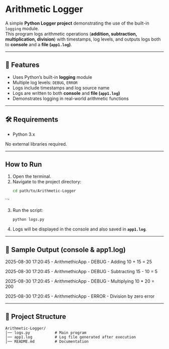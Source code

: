 
# Arithmetic Logger  

A simple **Python Logger project** demonstrating the use of the built-in `logging` module.  
This program logs arithmetic operations (**addition, subtraction, multiplication, division**) with timestamps, log levels, and outputs logs both to **console** and a **file (`app1.log`)**.  

--------------------------------------------------------------------------------------------------------------------------------------------------------------------

## 📌 Features
- Uses Python’s built-in **logging** module  
- Multiple log levels: `DEBUG`, `ERROR`  
- Logs include timestamps and log source name  
- Logs are written to both **console** and **file (`app1.log`)**  
- Demonstrates logging in real-world arithmetic functions  

--------------------------------------------------------------------------------------------------------------------------------------------------------------------

## 🛠 Requirements
- Python 3.x  

No external libraries required.  

--------------------------------------------------------------------------------------------------------------------------------------------------------------------

##  How to Run
1. Open the terminal.  
2. Navigate to the project directory:  
   ```bash
   cd path/to/Arithmetic-Logger
``'

3. Run the script:

   ```bash
   python logs.py
   ```
4. Logs will be displayed in the console and also saved in **`app1.log`**.


--------------------------------------------------------------------------------------------------------------------------------------------------------------------


## 📜 Sample Output (console & app1.log)

2025-08-30 17:20:45 - ArithmethicApp - DEBUG - Adding 10 + 15 = 25

2025-08-30 17:20:45 - ArithmethicApp - DEBUG - Subtracting 15 - 10 = 5

2025-08-30 17:20:45 - ArithmethicApp - DEBUG - Multiplying 10 * 20 = 200

2025-08-30 17:20:45 - ArithmethicApp - ERROR - Division by zero error

--------------------------------------------------------------------------------------------------------------------------------------------------------------------


## 📂 Project Structure

```
Arithmetic-Logger/
│── logs.py           # Main program
│── app1.log          # Log file generated after execution
│── README.md         # Documentation
```


